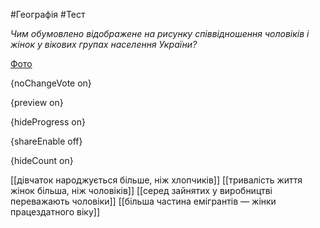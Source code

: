 #Географія #Тест

*Чим обумовлено відображене на рисунку співвідношення чоловіків і жінок у вікових групах населення України?*

[Фото](https://zno.osvita.ua//doc/images/znotest/28/2803/190754_24.jpg)

{noChangeVote on}

{preview on}

{hideProgress on}

{shareEnable off}

{hideCount on}

[[дівчаток народжується більше, ніж хлопчиків]]
[[тривалість життя жінок більша, ніж чоловіків]]
[[серед зайнятих у виробництві переважають чоловіки]]
[[більша частина емігрантів — жінки працездатного віку]]

